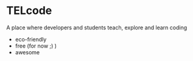 # TELcode
A place where developers and students teach, explore and learn coding
- eco-friendly
- free (for now ;) )
- awesome
